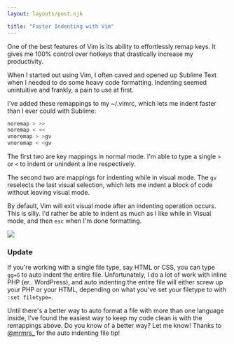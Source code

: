 ```yaml
---
layout: layouts/post.njk

title: "Faster Indenting with Vim"
---
```


One of the best features of Vim is its ability to effortlessly remap keys. It gives me 100% control over hotkeys that drastically increase my productivity.

When I started out using Vim, I often caved and opened up Sublime Text when I needed to do some heavy code formatting. Indenting seemed unintuitive and frankly, a pain to use at first.

I've added these remappings to my ~/.vimrc, which lets me indent faster than I ever could with Sublime:

```bash
noremap > >>
noremap < <<
vnoremap > >gv
vnoremap < <gv
```

The first two are key mappings in normal mode. I'm able to type a single `>` or `<` to indent or unindent a line respectively.

The second two are mappings for indenting while in visual mode. The `gv` reselects the last visual selection, which lets me indent a block of code without leaving visual mode. 

By default, Vim will exit visual mode after an indenting operation occurs. This is silly. I'd rather be able to indent as much as I like while in Visual mode, and then `esc` when I'm done formatting.

<img src='/img/indenting.gif' style='max-width:100%;'>

<br style='clear:both;'>

### Update

If you're working with a single file type, say HTML or CSS, you can type `gg=G` to auto indent the entire file. Unfortunately, I do a lot of work with inline PHP (er.. WordPress), and auto indenting the entire file will either screw up your PHP or your HTML, depending on what you've set your filetype to with `:set filetype=`. 

Until there's a better way to auto format a file with more than one language inside, I've found the easiest way to keep my code clean is with the remappings above. Do you know of a better way? Let me know! Thanks to <a href="https://twitter.com/mrmrs_">@mrmrs_</a> for the auto indenting file tip!
